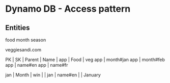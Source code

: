 # Dynamo DB - Access pattern

## Entities
food
month
season

veggiesandi.com

PK  |   SK  |   Parent  | Name |
app | Food | veg
app | month#jan
app | month#feb
app | name#en
app | name#fr

jan | Month | win | |
jan | name#en | | January
